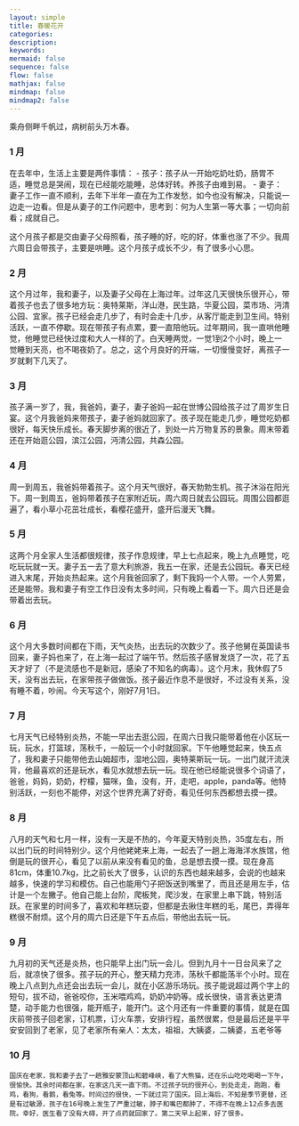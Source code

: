 ```yaml
---
layout: simple
title: 春暖花开
categories:
description:
keywords:
mermaid: false
sequence: false
flow: false
mathjax: false
mindmap: false
mindmap2: false
---
```


乘舟侧畔千帆过，病树前头万木春。

### 1 月
在去年中，生活上主要是两件事情：
    - 孩子：孩子从一开始吃奶吐奶，肠胃不适，睡觉总是哭闹，现在已经能吃能睡，总体好转。养孩子由难到易。
    - 妻子：妻子工作一直不顺利，去年下半年一直在为工作发愁，如今也没有解决，只能说一边走一边看。但是从妻子的工作问题中，思考到：何为人生第一等大事；一切向前看；成就自己。
 
   这个月孩子都是交由妻子父母照看，孩子睡的好，吃的好，体重也涨了不少。我周六周日会带孩子，主要是哄睡。这个月孩子成长不少，有了很多小心思。

### 2 月
这个月过年，我和妻子，以及妻子父母在上海过年。过年这几天很快乐很开心，带着孩子也去了很多地方玩：奥特莱斯，洋山港，民生路，华夏公园，菜市场、沔清公园、宜家。孩子已经会走几步了，有时会走十几步，从客厅能走到卫生间。特别活跃，一直不停歇。现在带孩子有点累，要一直陪他玩。过年期间，我一直哄他睡觉，他睡觉已经快过度和大人一样的了。白天睡两觉，一觉1到2个小时，晚上一觉睡到天亮，也不喝夜奶了。总之，这个月良好的开端，一切慢慢变好，离孩子一岁就剩下几天了。

### 3 月
孩子满一岁了，我，我爸妈，妻子，妻子爸妈一起在世博公园给孩子过了周岁生日宴。这个月我爸妈来带孩子，妻子爸妈就回家了。孩子现在能走几步，睡觉吃奶都很好，每天快乐成长。春天脚步离的很近了，到处一片万物复苏的景象。周末带着还在开始逛公园，滨江公园，沔清公园，共森公园。
### 4 月 
周一到周五，我爸妈带着孩子。这个月天气很好，春天勃勃生机。孩子沐浴在阳光下。周一到周五，爸妈带着孩子在家附近玩，周六周日就去公园玩。周围公园都逛遍了，看小草小花茁壮成长，看樱花盛开，盛开后漫天飞舞。
### 5 月
这两个月全家人生活都很规律，孩子作息规律，早上七点起来，晚上九点睡觉，吃吃玩玩就一天。妻子五一去了意大利旅游，我五一在家，还是去公园玩。春天已经进入末尾，开始炎热起来。这个月我爸回家了，剩下我妈一个人带。一个人劳累，还是能带。我和妻子有空工作日没有太多时间，只有晚上看着一下。周六日还是会带着出去玩。
### 6 月
这个月大多数时间都在下雨，天气炎热，出去玩的次数少了。孩子他舅在英国读书回来，妻子妈也来了，在上海一起过了端午节。然后孩子感冒发烧了一次，花了五天才好了（不是流感也不是新冠，感染了不知名的病毒）。这个月末，我休假了5天，没有出去玩，在家带孩子做做饭。孩子最近作息不是很好，不过没有关系，没有睡不着，吵闹。今天写这个，刚好7月1日。
### 7 月
七月天气已经特别炎热，不能一早出去逛公园，在周六日我只能带着他在小区玩一玩，玩水，打篮球，荡秋千，一般玩一个小时就回家。下午他睡觉起来，快五点了，我和妻子只能带他去山姆超市，湿地公园，奥特莱斯玩一玩。一出门就汗流浃背，他最喜欢的还是玩水，看见水就想去玩一玩。现在他已经能说很多个词语了，爸爸，妈妈，奶奶，柠檬，猫咪，鱼，没有，开，走吧，apple，panda等。他特别活跃，一刻也不能停，对这个世界充满了好奇，看见任何东西都想去摸一摸。
### 8 月
八月的天气和七月一样，没有一天是不热的，今年夏天特别炎热，35度左右，所以出门玩的时间特别少。这个月他姥姥来上海，一起去了一趟上海海洋水族馆，他倒是玩的很开心，看见了以前从来没有看见的鱼，总是想去摸一摸。现在身高81cm，体重10.7kg，比之前长大了很多，认识的东西也越来越多，会说的也越来越多，快速的学习和模仿。自己也能用勺子把饭送到嘴里了，而且还是用左手，估计是一个左撇子。他自己能上台阶，爬板凳，爬沙发，在家里上串下跳，特别活跃。在家里的时间多了，喜欢和年糕玩耍，但都是去揪住年糕的毛，尾巴，弄得年糕很不耐烦。这个月的周六日还是下午五点后，带他出去玩一玩。
### 9 月
九月初的天气还是炎热，也只能早上出门玩一会儿。但到九月十一日台风来了之后，就凉快了很多。孩子玩的开心，整天精力充沛，荡秋千都能荡半个小时。现在晚上八点到九点还会出去玩一会儿，就在小区游乐场玩。孩子能说超过两个字上的短句，拔不动，爸爸咬你，玉米喂鸡鸡，奶奶冲奶等。成长很快，语言表达更清楚，动手能力也很强，能开瓶子，能开门。这个月还有一件重要的事情，就是在国庆前带孩子回老家，订机票，订火车票，安排行程，虽然很累，但是最后还是平平安安回到了老家，见了老家所有亲人：太太，祖祖，大姨婆，二姨婆，五老爷等

### 10 月
    国庆在老家，我和妻子去了一趟雅安蒙顶山和碧峰峡，看了大熊猫，还在乐山吃吃喝喝一下午，很愉快。其余时间都在家，在家这几天一直下雨。不过孩子玩的很开心，到处走走，跑跑，看鸡，看狗，看鹅，看兔等。时间过的很快，一下就过完了国庆。回上海后，不知是季节更替，还是有过敏源，孩子在16号晚上发生了严重过敏，脖子和嘴巴都肿了，不得不在晚上12点多去医院。幸好，医生看了没有大碍，开了点药就回家了。第二天早上起来，好了很多。
